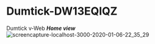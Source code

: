 # Dumtick-DW13EQIQZ
Dumtick v-Web
***Home view***
![screencapture-localhost-3000-2020-01-06-22_35_29](https://user-images.githubusercontent.com/36758965/71881301-a2709800-3164-11ea-970a-4bf9561cc23d.png)
